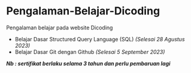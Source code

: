 # Pengalaman-Belajar-Dicoding
Pengalaman belajar pada website Dicoding

* Belajar Dasar Structured Query Language (SQL) *(Selesai 28 Agustus 2023)*
* Belajar Dasar Git dengan Github *(Selesai 5 September 2023)*

***Nb : sertifikat berlaku selama 3 tahun dan perlu pembaruan lagi***
